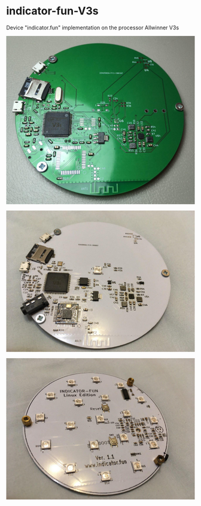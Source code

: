 # indicator-fun-V3s
Device "indicator.fun" implementation on the processor Allwinner V3s

![V1.0-bottom](images/V1.0-bottom.jpg)  
   
![V1.1-white-bottom](images/V1.1-white-bottom.jpg)  
   
![V1.1-white-top](images/V1.1-white-top.jpg)  


